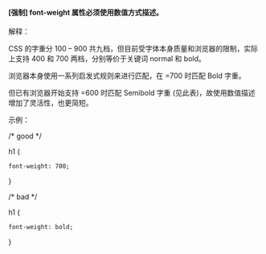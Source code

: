 #### \[强制\] font-weight 属性必须使用数值方式描述。

解释：

CSS 的字重分 100 – 900 共九档，但目前受字体本身质量和浏览器的限制，实际上支持 400 和 700 两档，分别等价于关键词 normal 和 bold。

浏览器本身使用一系列启发式规则来进行匹配，在 =700 时匹配 Bold 字重。

但已有浏览器开始支持 =600 时匹配 Semibold 字重 \(见此表\)，故使用数值描述增加了灵活性，也更简短。

示例：

/\* good \*/

h1 {

    font-weight: 700;

}



/\* bad \*/

h1 {

    font-weight: bold;

}

